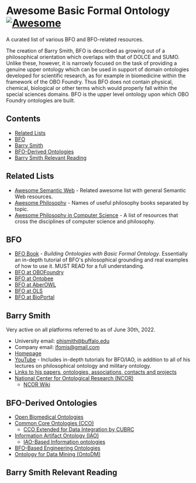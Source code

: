 
# Awesome Basic Formal Ontology [![Awesome](https://cdn.rawgit.com/sindresorhus/awesome/d7305f38d29fed78fa85652e3a63e154dd8e8829/media/badge.svg)](https://github.com/sindresorhus/awesome)

A curated list of various BFO and BFO-related resources.

The creation of Barry Smith, BFO is described as growing out of a philosophical orientation which overlaps with that of DOLCE and SUMO. Unlike these, however, it is narrowly focused on the task of providing a genuine upper ontology which can be used in support of domain ontologies developed for scientific research, as for example in biomedicine within the framework of the OBO Foundry. Thus BFO does not contain physical, chemical, biological or other terms which would properly fall within the special sciences domains. BFO is the upper level ontology upon which OBO Foundry ontologies are built.

## Contents

- [Related Lists](#related-lists)
- [BFO](#bfo)
- [Barry Smith](#barry-smith)
- [BFO-Derived Ontologies](#bfo-derived-ontologies)
- [Barry Smith Relevant Reading](#barry-smith-relevant-reading)

## Related Lists
- [Awesome Semantic Web](https://github.com/PR0CK0/awesome-semantic-web) - Related awesome list with general Semantic Web resources.
- [Awesome Philosophy](https://github.com/HussainAther/awesome-philosophy) - Names of useful philosophy books separated by topic.
- [Awesome Philosophy in Computer Science](https://github.com/glennstreet/awesome-philosophy-compsci) - A list of resources that cross the disciplines of computer science and philosophy.

## BFO
- [BFO Book](https://www.biblio.com/search.php?stage=1&author=barry+smith&title=building+ontologies+with+basic+formal+ontology) - *Building Ontologies with Basic Formal Ontology*. Essentially an in-depth tutorial of BFO's philosophical grounding and real examples of how to use it. MUST READ for a full understanding.
- [BFO at OBOFoundry](https://obofoundry.org/ontology/bfo.html)
- [BFO at Ontobee](https://ontobee.org/ontology/bfo)
- [BFO at AberOWL](http://aber-owl.net/ontology/BFO/#/)
- [BFO at OLS](https://www.ebi.ac.uk/ols/ontologies/bfo)
- [BFO at BioPortal](https://bioportal.bioontology.org/ontologies/BFO?p=classes)

## Barry Smith
Very active on all platforms referred to as of June 30th, 2022.
- University email: phismith@buffalo.edu
- Company email: ifomis@gmail.com
- [Homepage](http://ontology.buffalo.edu/)
- [YouTube](https://www.youtube.com/c/BarrySmithOntology/playlists) - Includes in-depth tutorials for BFO/IAO, in addition to all of his lectures on philosophical ontology and military ontology.
- [Links to his papers, ontologies, associations, contacts and projects](http://ontology.buffalo.edu/smith/)
- [National Center for Ontological Research (NCOR)](http://ncor.us/)
  - [NCOR Wiki](http://ncorwiki.buffalo.edu/index.php/Main_Page)

## BFO-Derived Ontologies
- [Open Biomedical Ontologies](https://obofoundry.org/)
- [Common Core Ontologies (CCO)](https://github.com/CommonCoreOntology/CommonCoreOntologies)
  - [CCO Extended for Data Integration by CUBRC](https://cubrc.org/index.php/data-science-and-information-fusion/ontology)
- [Information Artifact Ontology (IAO)](https://obofoundry.org/ontology/iao.html)
  - [IAO-Based Information ontologies](http://ncorwiki.buffalo.edu/index.php/BFO-Based_Data_and_Information_Ontologies)
- [BFO-Based Engineering Ontologies](http://ncorwiki.buffalo.edu/index.php/BFO-Based_Engineering_Ontologies)
- [Ontology for Data Mining (OntoDM)](https://kt.ijs.si/panovp/OntoDM/)

## Barry Smith Relevant Reading
